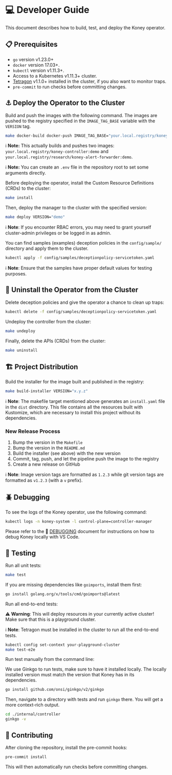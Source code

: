 
# 💻 Developer Guide

This document describes how to build, test, and deploy the Koney operator.

## 📋 Prerequisites

- `go` version v1.23.0+
- `docker` version 17.03+.
- `kubectl` version v1.11.3+.
- Access to a Kubernetes v1.11.3+ cluster.
- [Tetragon](https://tetragon.io/) v1.1.0+ installed in the cluster, if you also want to monitor traps.
- `pre-commit` to run checks before committing changes.

## ⚓ Deploy the Operator to the Cluster

Build and push the images with the following command.
The images are pushed to the registry specified in the `IMAGE_TAG_BASE` variable with the `VERSION` tag.

```sh
make docker-build docker-push IMAGE_TAG_BASE="your.local.registry/koney" VERSION="demo"
```

ℹ️ **Note:** This actually builds and pushes two images: `your.local.registry/koney-controller:demo` and `your.local.registry/research/koney-alert-forwarder:demo`.

ℹ️ **Note:** You can create an `.env` file in the repository root to set some arguments directly.

Before deploying the operator, install the Custom Resource Definitions (CRDs) to the cluster:

```sh
make install
```

Then, deploy the manager to the cluster with the specified version:

```sh
make deploy VERSION="demo"
```

ℹ️ **Note**: If you encounter RBAC errors, you may need to grant yourself cluster-admin privileges or be logged in as admin.

You can find samples (examples) deception policies in the `config/sample/` directory and apply them to the cluster.

```sh
kubectl apply -f config/samples/deceptionpolicy-servicetoken.yaml
```

ℹ️ **Note**: Ensure that the samples have proper default values for testing purposes.

## 🧹 Uninstall the Operator from the Cluster

Delete deception policies and give the operator a chance to clean up traps:

```sh
kubectl delete -f config/samples/deceptionpolicy-servicetoken.yaml
```

Undeploy the controller from the cluster:

```sh
make undeploy
```

Finally, delete the APIs (CRDs) from the cluster:

```sh
make uninstall
```

## 🏗️ Project Distribution

Build the installer for the image built and published in the registry:

```sh
make build-installer VERSION="x.y.z"
```

ℹ️ **Note**: The makefile target mentioned above generates an `install.yaml` file in the `dist` directory. This file contains all the resources built with Kustomize, which are necessary to install this project without its dependencies.

### New Release Process

1. Bump the version in the `Makefile`
2. Bump the version in the `README.md`
3. Build the installer (see above) with the new version
4. Commit, tag, push, and let the pipeline push the image to the registry
5. Create a new release on GitHub

ℹ️ **Note**: Image version tags are formatted as `1.2.3` while git version tags are formatted as `v1.2.3` (with a `v` prefix).

## 🪲 Debugging

To see the logs of the Koney operator, use the following command:

```sh
kubectl logs -n koney-system -l control-plane=controller-manager
```

Please refer to the 📄 [DEBUGGING](./DEBUGGING.md) document for instructions on how to debug Koney locally with VS Code.

## 🔎 Testing

Run all unit tests:

```sh
make test
```

If you are missing dependencies like `goimports`, install them first:

```sh
go install golang.org/x/tools/cmd/goimports@latest
```

Run all end-to-end tests:

⚠️ **Warning**: This will deploy resources in your currently active cluster! Make sure that this is a playground cluster.

ℹ️ **Note**: Tetragon must be installed in the cluster to run all the end-to-end tests.

```sh
kubectl config set-context your-playground-cluster
make test-e2e
```

Run test manually from the command line:

We use Ginkgo to run tests, make sure to have it installed locally.
The locally installed version must match the version that Koney has in its dependencies.

```sh
go install github.com/onsi/ginkgo/v2/ginkgo
```

Then, navigate to a directory with tests and run `ginkgo` there.
You will get a more context-rich output.

```sh
cd ./internal/controller
ginkgo -v
```

## 💖 Contributing

After cloning the repository, install the pre-commit hooks:

```sh
pre-commit install
```

This will then automatically run checks before committing changes.
